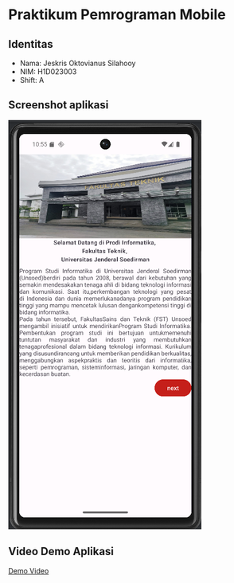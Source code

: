 # Praktikum Pemrograman Mobile

## Identitas
- Nama: Jeskris Oktovianus Silahooy
- NIM: H1D023003
- Shift: A

## Screenshot aplikasi

![Tampilan Aplikasi](app/docs/images/screenshot.png)

## Video Demo Aplikasi

[Demo Video](app/docs/videos/demo.mp4)

